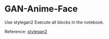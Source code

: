 # GAN-Anime-Face

Use stylegan2
Execute all blocks in the notebook.

Reference:  [stylegan2](https://github.com/lucidrains/stylegan2-pytorch)
